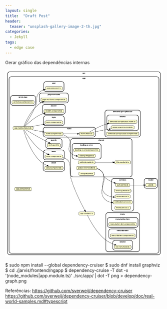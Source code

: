 ```yaml
---
layout: single
title:  "Draft Post"
header:
  teaser: "unsplash-gallery-image-2-th.jpg"
categories: 
  - Jekyll
tags:
  - edge case
---
```


Gerar gráfico das dependências internas

![alt text](tslint-without-node_modules.png "Dependency Graph")


$ sudo npm install --global dependency-cruiser
$ sudo dnf install graphviz
$ cd ./jarvis/frontend/ngapp
$ dependency-cruise -T dot -x '(node_modules|app.module.ts)' ./src/app/  | dot -T png > dependency-graph.png

Referências:
https://github.com/sverweij/dependency-cruiser
https://github.com/sverweij/dependency-cruiser/blob/develop/doc/real-world-samples.md#typescript
